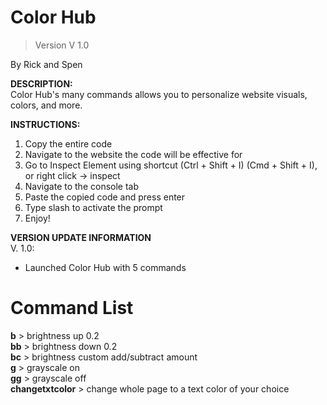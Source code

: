 # Color Hub
> Version V 1.0


By Rick and Spen

**DESCRIPTION:**  
Color Hub's many commands allows you to personalize website visuals, colors, and more.

**INSTRUCTIONS:**  
1. Copy the entire code
2. Navigate to the website the code will be effective for
3. Go to Inspect Element using shortcut (Ctrl + Shift + I) (Cmd + Shift + I), or right click -> inspect
4. Navigate to the console tab
5. Paste the copied code and press enter
6. Type slash to activate the prompt
7. Enjoy!

**VERSION UPDATE INFORMATION**  
V. 1.0:
- Launched Color Hub with 5 commands



# Command List

**b** > brightness up 0.2  
**bb** > brightness down 0.2  
**bc** > brightness custom add/subtract amount  
**g** > grayscale on  
**gg** > grayscale off  
**changetxtcolor** > change whole page to a text color of your choice  
